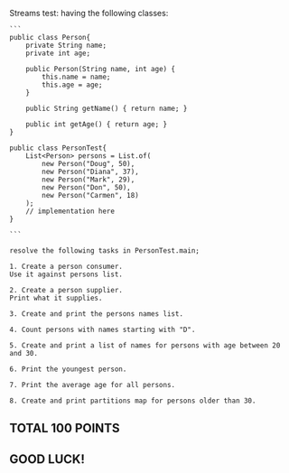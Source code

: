 Streams test: having the following classes:

    ```
    public class Person{
        private String name;
        private int age;

        public Person(String name, int age) {
            this.name = name;
            this.age = age;
        }

        public String getName() { return name; }

        public int getAge() { return age; }
    }

    public class PersonTest{
        List<Person> persons = List.of(
            new Person("Doug", 50),
            new Person("Diana", 37),
            new Person("Mark", 29),
            new Person("Don", 50),
            new Person("Carmen", 18)
        );
        // implementation here
    }

    ```

    resolve the following tasks in PersonTest.main;

    1. Create a person consumer.
    Use it against persons list.

    2. Create a person supplier.
    Print what it supplies.

    3. Create and print the persons names list.

    4. Count persons with names starting with "D".

    5. Create and print a list of names for persons with age between 20 and 30.

    6. Print the youngest person.

    7. Print the average age for all persons.

    8. Create and print partitions map for persons older than 30.


## TOTAL 100 POINTS

## GOOD LUCK!




